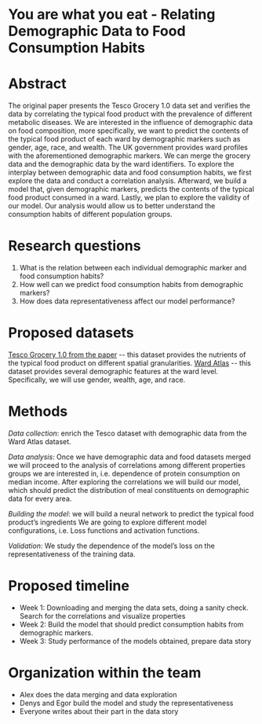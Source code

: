 # You are what you eat - Relating Demographic Data to Food Consumption Habits

# Abstract

The original paper presents the Tesco Grocery 1.0 data set and verifies the data by correlating the typical food product with the prevalence of different metabolic diseases.
We are interested in the influence of demographic data on food composition, more specifically, we want to predict the contents of the typical food product of each ward by demographic markers such as gender, age, race, and wealth.
The UK government provides ward profiles with the aforementioned demographic markers. We can merge the grocery data and the demographic data by the ward identifiers. To explore the interplay between demographic data and food consumption habits, we first explore the data and conduct a correlation analysis.
Afterward, we build a model that, given demographic markers, predicts the contents of the typical food product consumed in a ward.
Lastly, we plan to explore the validity of our model. Our analysis would allow us to better understand the consumption habits of different population groups.

# Research questions

1. What is the relation between each individual demographic marker and food consumption habits?
2. How well can we predict food consumption habits from demographic markers?
3. How does data representativeness affect our model performance?

# Proposed datasets

[Tesco Grocery 1.0 from the paper](https://figshare.com/collections/Tesco_Grocery_1_0/4769354/2) -- this dataset provides the nutrients of the typical food product on different spatial granularities.
[Ward Atlas](https://data.london.gov.uk/dataset/ward-profiles-and-atlas) -- this dataset provides several demographic features at the ward level.
Specifically, we will use gender, wealth, age, and race.

# Methods

*Data collection*: enrich the Tesco dataset with demographic data from the Ward Atlas dataset.

*Data analysis*: Once we have demographic data and food datasets merged we will proceed to the analysis of correlations among different properties groups we are interested in, i.e. dependence of protein consumption on median income.
After exploring the correlations we will build our model, which should predict the distribution of meal constituents on demographic data for every area. 

*Building the model*: we will build a neural network to predict the typical food product’s ingredients
 We are going to explore different model configurations, i.e. Loss functions and activation functions.

*Validation*: We study the dependence of the model’s loss on the representativeness of the training data. 

# Proposed timeline
- Week 1: Downloading and merging the data sets, doing a sanity check. Search for the correlations and visualize properties
- Week 2: Build the model that should predict consumption habits from demographic markers.
- Week 3: Study performance of the models obtained, prepare data story 

# Organization within the team
- Alex does the data merging and data exploration
- Denys and Egor build the model and study the representativeness
- Everyone writes about their part in the data story

